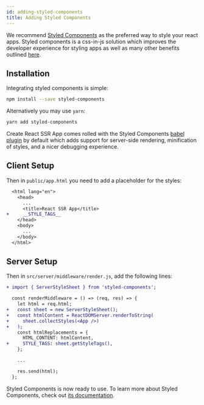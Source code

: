 ```yaml
---
id: adding-styled-components
title: Adding Styled Components
---
```


We recommend [Styled Components](https://www.styled-components.com/) as the preferred way to style your react apps. Styled components is a css-in-js solution which improves the developer experience for styling apps as well as many other benefits outlined [here](https://www.styled-components.com/docs/basics#motivation).

## Installation

Integrating styled components is simple:

```sh
npm install --save styled-components
```

Alternatively you may use `yarn`:

```sh
yarn add styled-components
```

Create React SSR App comes rolled with the Styled Components [babel plugin](https://www.styled-components.com/docs/tooling#babel-plugin) by default which adds support for server-side rendering, minification of styles, and a nicer debugging experience.

## Client Setup

Then in `public/app.html` you need to add a placeholder for the styles:

```diff
  <html lang="en">
    <head>
      ...
      <title>React SSR App</title>
+     __STYLE_TAGS__
    </head>
    <body>
      ...
    </body>
  </html>
```

## Server Setup

Then in `src/server/middleware/render.js`, add the following lines:

```diff
+ import { ServerStyleSheet } from 'styled-components';

  const renderMiddleware = () => (req, res) => {
    let html = req.html;
+   const sheet = new ServerStyleSheet();
+   const htmlContent = ReactDOMServer.renderToString(
+     sheet.collectStyles(<App />)
+   );
    const htmlReplacements = {
      HTML_CONTENT: htmlContent,
+     STYLE_TAGS: sheet.getStyleTags(),
    };

    ...

    res.send(html);
  };
```

Styled Components is now ready to use. To learn more about Styled Components, check out [its documentation](https://www.styled-components.com/).
